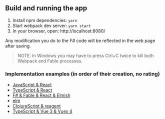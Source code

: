 ## Build and running the app

1. Install npm dependencies: `yarn`
4. Start webpack dev server: `yarn start`
5. In your browser, open: http://localhost:8080/

Any modification you do to the F# code will be reflected in the web page after saving.

> NOTE: In Windows you may have to press Ctrl+C twice to kill both Webpack and Fable processes.

### Implementation examples (in order of their creation, no rating)

* [JavaScript & React](https://github.com/toburger/tic-tac-toe)
* [TypeScript & React](https://github.com/toburger/tic-tac-toe--typescript)
* [F# & Fable & React & Elmish](https://github.com/toburger/tic-tac-toe--fable)
* [elm](https://github.com/toburger/tic-tac-toe--elm)
* [ClojureScript & reagent](https://github.com/toburger/tic-tac-toe--clojure)
* [TypeScript & Vue 3 & Vuex 4](https://github.com/toburger/tic-tac-toe--vue)
